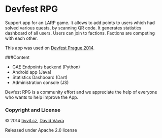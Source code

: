 # Devfest RPG

Support app for an LARP game. It allows to add points to users which had solved various quests, by scanning QR code. It generates statistics dashboard of all users. Users can join to factions. Factions are competing with each other. 
 
This app was used on [Devfest Prague 2014](http://devfest.cz).

###Content
* GAE Endpoints backend (Python)
* Android app (Java)
* Statistics Dashboard (Dart)
* Administration console (JS)

Devfest RPG is a community effort and we appreciate the help of everyone who wants to help improve the App.

### Copyright and License 

&copy; 2014 [tivvit.cz](http://tivvit.cz), [David Vávra](http://google.com/+DavidVávra)

Released under Apache 2.0 license

